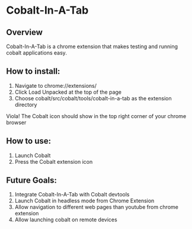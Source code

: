 # Cobalt-In-A-Tab

## Overview

Cobalt-In-A-Tab is a chrome extension that makes testing and running cobalt applications easy.

## How to install:

1. Navigate to chrome://extensions/
2. Click Load Unpacked at the top of the page
3. Choose cobalt/src/cobalt/tools/cobalt-in-a-tab as the extension directory

Viola! The Cobalt icon should show in the top right corner of your chrome browser

## How to use:

1. Launch Cobalt
2. Press the Cobalt extension icon

## Future Goals:

1. Integrate Cobalt-In-A-Tab with Cobalt devtools
2. Launch Cobalt in headless mode from Chrome Extension
3. Allow navigation to different web pages than youtube from chrome extension
4. Allow launching cobalt on remote devices
